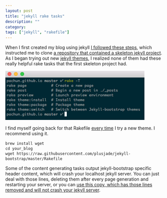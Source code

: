 ```yaml
---
layout: post
title: "jekyll rake tasks"
description: ""
category:
tags: ["jekyll", "rakefile"]
---
```


When I first created my blog using jekyll [I followed these
steps](http://jekyllbootstrap.com/usage/jekyll-quick-start.html), which
instructed me to clone [a repository that contained a skeleton jekyll project](https://github.com/plusjade/jekyll-bootstrap). As I began trying out new
[jekyll themes](http://jekyllthemes.org/), I realized none of them had these
really helpful rake tasks that the first skeleton project had.

![jekyll rake tasks](/assets/images/jekyll_rake_tasks.png)

I find myself going back for that Rakefile [every time](http://www.grammarly.com/handbook/grammar/adjectives-and-adverbs/18/every-time/) I try a new theme. I recommend using it.

```
brew install wget
cd your_blog
wget https://raw.githubusercontent.com/plusjade/jekyll-bootstrap/master/Rakefile
```

Some of the content generating tasks output jekyll-bootstrap specific header
content, which will crash your localhost jekyll server. You can just deal with
those lines, deleting them after every page generation and restarting your
server, or you can [use this copy, which has those lines removed and will not
crash your jekyll server](https://gist.github.com/pachun/5726e08b00c1b4a1a0c7).

